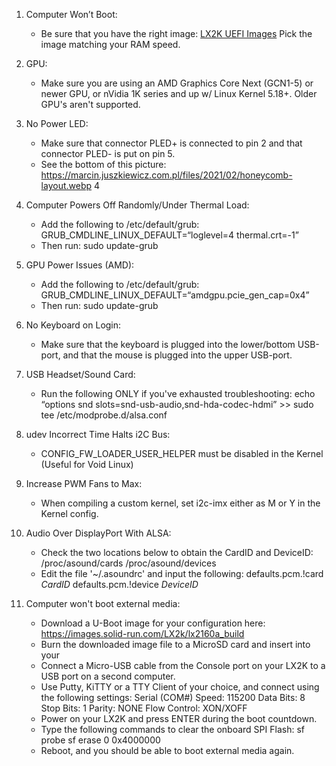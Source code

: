 1. Computer Won’t Boot:

    - Be sure that you have the right image: [LX2K UEFI Images](https://images.solid-run.com/LX2k/lx2160a_uefi) Pick the image matching your RAM speed.

2. GPU:

    - Make sure you are using an AMD Graphics Core Next (GCN1-5) or newer GPU, or nVidia 1K series and up w/ Linux Kernel 5.18+. Older GPU's aren't supported.

3. No Power LED:

    - Make sure that connector PLED+ is connected to pin 2 and that connector PLED- is put on pin 5.
    - See the bottom of this picture: https://marcin.juszkiewicz.com.pl/files/2021/02/honeycomb-layout.webp 4

4. Computer Powers Off Randomly/Under Thermal Load:

    - Add the following to /etc/default/grub: 
        GRUB_CMDLINE_LINUX_DEFAULT=“loglevel=4 thermal.crt=-1”
    - Then run: sudo update-grub

5. GPU Power Issues (AMD):

    - Add the following to /etc/default/grub:
        GRUB_CMDLINE_LINUX_DEFAULT=“amdgpu.pcie_gen_cap=0x4”
    - Then run: sudo update-grub

6. No Keyboard on Login:

    - Make sure that the keyboard is plugged into the lower/bottom USB-port, and that the mouse is plugged into the upper USB-port.

7. USB Headset/Sound Card:

    - Run the following ONLY if you've exhausted troubleshooting:
        echo “options snd slots=snd-usb-audio,snd-hda-codec-hdmi” >> sudo tee /etc/modprobe.d/alsa.conf

8. udev Incorrect Time Halts i2C Bus:

    - CONFIG_FW_LOADER_USER_HELPER must be disabled in the Kernel (Useful for Void Linux)

9. Increase PWM Fans to Max:

    - When compiling a custom kernel, set i2c-imx either as M or Y in the Kernel config.

10. Audio Over DisplayPort With ALSA:

    - Check the two locations below to obtain the CardID and DeviceID: 
        /proc/asound/cards
        /proc/asound/devices
    - Edit the file '~/.asoundrc' and input the following:
        defaults.pcm.!card *CardID*
        defaults.pcm.!device *DeviceID*

11. Computer won't boot external media:

    - Download a U-Boot image for your configuration here: https://images.solid-run.com/LX2k/lx2160a_build
    - Burn the downloaded image file to a MicroSD card and insert into your
    - Connect a Micro-USB cable from the Console port on your LX2K to a USB port on a second computer.
    - Use Putty, KiTTY or a TTY Client of your choice, and connect using the following settings:
        Serial (COM#)
        Speed: 115200
        Data Bits: 8
        Stop Bits: 1
        Parity: NONE
        Flow Control: XON/XOFF
    - Power on your LX2K and press ENTER during the boot countdown.
    - Type the following commands to clear the onboard SPI Flash:
        sf probe
        sf erase 0 0x4000000
    - Reboot, and you should be able to boot external media again.
    
